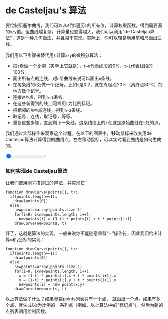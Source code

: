 # de Casteljau's 算法

要绘制贝塞尔曲线，我们可以从`0`到`1`遍历`t`的所有值，计算权重函数，得到需要画的`x/y`值。但曲线越复杂，计算量也变得越大。我们可以利用“de Casteljau算法"，这是一种几何画法，并且易于实现。实际上，你可以轻易地用笔和尺画出曲线。

我们用以下步骤来替代用`t`计算`x/y`的微积分算法：

- 把`t`看做一个比例（实际上它就是），`t=0`代表线段的0%，`t=1`代表线段的100%。
- 画出所有点的连线，对`n`阶曲线来说可以画出`n`条线。
- 在每条线的`t`处做一个记号。比如`t`是0.2，就在离起点20%（离终点80%）的地方做个记号。
- 连接`这些`点，得到`n-1`条线。
- 在这些新得到的线上同样用`t`为比例标记。
- 把相邻的`那些`点连线，得到`n-2`条线。
- 取记号，连线，取记号，等等。
- 重复这些步骤，直到剩下一条线。这条线段上的`t`点就是原始曲线在`t`处的点。

我们通过实际操作来观察这个过程。在以下的图表中，移动鼠标来改变用de Casteljau算法计算得到的曲线点，左右移动鼠标，可以实时看到曲线是如何生成的。

<graphics-element title="用de Casteljau算法来遍历曲线" src="./decasteljau.js">
  <input type="range" min="0" max="1" step="0.01" value="0" class="slide-control">
</graphics-element>

<div class="howtocode">

### 如何实现de Casteljau算法

让我们使用刚才描述过的算法，并实现它：

```
function drawCurve(points[], t):
  if(points.length==1):
    draw(points[0])
  else:
    newpoints=array(points.size-1)
    for(i=0; i<newpoints.length; i++):
      newpoints[i] = (1-t) * points[i] + t * points[i+1]
    drawCurve(newpoints, t)
```

好了，这就是算法的实现。一般来说你不能随意重载“+”操作符，因此我们给出计算`x`和`y`坐标的实现：

```
function drawCurve(points[], t):
  if(points.length==1):
    draw(points[0])
  else:
    newpoints=array(points.size-1)
    for(i=0; i<newpoints.length; i++):
      x = (1-t) * points[i].x + t * points[i+1].x
      y = (1-t) * points[i].y + t * points[i+1].y
      newpoints[i] = new point(x,y)
    drawCurve(newpoints, t)
```

以上算法做了什么？如果参数points列表只有一个点， 就画出一个点。如果有多个点，就生成以<i>t</i>为比例的一系列点（例如，以上算法中的"标记点"），然后为新的点列表调用绘制函数。

</div>
